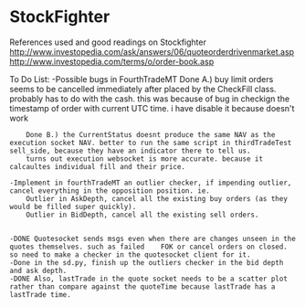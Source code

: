 # StockFighter
References used and good readings on Stockfighter 
http://www.investopedia.com/ask/answers/06/quoteorderdrivenmarket.asp
http://www.investopedia.com/terms/o/order-book.asp

To Do List:
	-Possible bugs in FourthTradeMT
		Done A.) buy limit orders seems to be cancelled immediately after placed by the CheckFill class.
			probably has to do with the cash. 
			this was because of bug in checkign the timestamp of order with current UTC time. i have disable it because doesn't work

		Done B.) the CurrentStatus doesnt produce the same NAV as the execution socket NAV. better to run the same script in thirdTradeTest sell_side, because they have an indicator there to tell us. 
		turns out execution websocket is more accurate. because it calcaultes individual fill and their price.

	-Implement in fourthTradeMT an outlier checker, if impending outlier, cancel everything in the opposition position. ie. 
		Outlier in AskDepth, cancel all the existing buy orders (as they would be filled super quickly). 
		Outlier in BidDepth, cancel all the existing sell orders. 
	

	-DONE Quotesocket sends msgs even when there are changes unseen in the quotes themselves. such as failed 	FOK or cancel orders on closed. so need to make a checker in the quotesocket client for it.
	-Done in the sd.py, finish up the outliers checker in the bid depth and ask depth.
	-DONE Also, lastTrade in the quote socket needs to be a scatter plot rather than compare against the quoteTime because lastTrade has a lastTrade time.